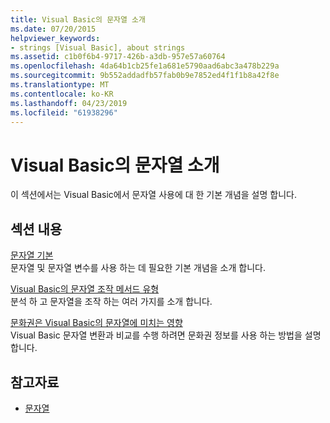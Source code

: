 ```yaml
---
title: Visual Basic의 문자열 소개
ms.date: 07/20/2015
helpviewer_keywords:
- strings [Visual Basic], about strings
ms.assetid: c1b0f6b4-9717-426b-a3db-957e57a60764
ms.openlocfilehash: 4da64b1cb25fe1a681e5790aad6abc3a478b229a
ms.sourcegitcommit: 9b552addadfb57fab0b9e7852ed4f1f1b8a42f8e
ms.translationtype: MT
ms.contentlocale: ko-KR
ms.lasthandoff: 04/23/2019
ms.locfileid: "61938296"
---
```

# <a name="introduction-to-strings-in-visual-basic"></a>Visual Basic의 문자열 소개
이 섹션에서는 Visual Basic에서 문자열 사용에 대 한 기본 개념을 설명 합니다.  
  
## <a name="in-this-section"></a>섹션 내용  
 [문자열 기본](../../../../visual-basic/programming-guide/language-features/strings/string-basics.md)  
 문자열 및 문자열 변수를 사용 하는 데 필요한 기본 개념을 소개 합니다.  
  
 [Visual Basic의 문자열 조작 메서드 유형](../../../../visual-basic/programming-guide/language-features/strings/types-of-string-manipulation-methods.md)  
 분석 하 고 문자열을 조작 하는 여러 가지를 소개 합니다.  
  
 [문화권은 Visual Basic의 문자열에 미치는 영향](../../../../visual-basic/programming-guide/language-features/strings/how-culture-affects-strings.md)  
 Visual Basic 문자열 변환과 비교를 수행 하려면 문화권 정보를 사용 하는 방법을 설명 합니다.  
  
## <a name="see-also"></a>참고자료

- [문자열](../../../../visual-basic/programming-guide/language-features/strings/index.md)
